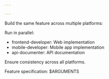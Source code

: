 ```yaml
---

---
```


Build the same feature across multiple platforms:

Run in parallel:
- frontend-developer: Web implementation
- mobile-developer: Mobile app implementation
- api-documenter: API documentation

Ensure consistency across all platforms.

Feature specification: $ARGUMENTS
